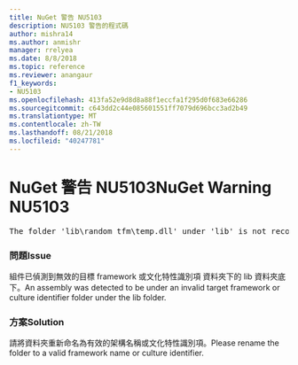 ```yaml
---
title: NuGet 警告 NU5103
description: NU5103 警告的程式碼
author: mishra14
ms.author: anmishr
manager: rrelyea
ms.date: 8/8/2018
ms.topic: reference
ms.reviewer: anangaur
f1_keywords:
- NU5103
ms.openlocfilehash: 413fa52e9d8d8a88f1eccfa1f295d0f683e66286
ms.sourcegitcommit: c643dd2c44e085601551ff7079d696bcc3ad2b49
ms.translationtype: MT
ms.contentlocale: zh-TW
ms.lasthandoff: 08/21/2018
ms.locfileid: "40247781"
---
```

# <a name="nuget-warning-nu5103"></a><span data-ttu-id="e48db-103">NuGet 警告 NU5103</span><span class="sxs-lookup"><span data-stu-id="e48db-103">NuGet Warning NU5103</span></span>
<pre>The folder 'lib\random_tfm\temp.dll' under 'lib' is not recognized as a valid framework name or a supported culture identifier. Rename it to a valid framework name or culture identifier.</pre>

### <a name="issue"></a><span data-ttu-id="e48db-104">問題</span><span class="sxs-lookup"><span data-stu-id="e48db-104">Issue</span></span>

<span data-ttu-id="e48db-105">組件已偵測到無效的目標 framework 或文化特性識別項 資料夾下的 lib 資料夾底下。</span><span class="sxs-lookup"><span data-stu-id="e48db-105">An assembly was detected to be under an invalid target framework or culture identifier folder under the lib folder.</span></span>


### <a name="solution"></a><span data-ttu-id="e48db-106">方案</span><span class="sxs-lookup"><span data-stu-id="e48db-106">Solution</span></span>

<span data-ttu-id="e48db-107">請將資料夾重新命名為有效的架構名稱或文化特性識別項。</span><span class="sxs-lookup"><span data-stu-id="e48db-107">Please rename the folder to a valid framework name or culture identifier.</span></span>

